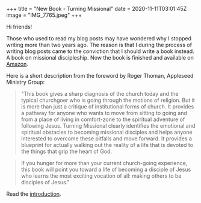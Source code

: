+++
title = "New Book - Turning Missional"
date = 2020-11-11T03:01:45Z
image = "IMG_7765.jpeg"
+++

Hi friends!

Those who used to read my blog posts may have wondered why I stopped writing  more than two years ago. The reason is that I during the process of writing blog posts came to the conviction that I should write a book instead. A book on missional discipleship. Now the book is finished and available on [Amazon](https://www.amazon.com/gp/product/B08MCN8TK6?pf_rd_r=18VP3SDTM7J5R5W6NB4F&pf_rd_p=6fc81c8c-2a38-41c6-a68a-f78c79e7253f).

Here is a short description from the foreword by Roger Thoman, Appleseed Ministry Group:

> "This book gives a sharp diagnosis of the church today and the typical churchgoer who is going through the motions of religion. But it is more than just a critique of institutional forms of church. It provides a pathway for anyone who wants to move from sitting to going and from a place of living in comfort-zone to the spiritual adventure of following Jesus. Turning Missional clearly identifies the emotional and spiritual obstacles to becoming missional disciples and helps anyone interested to overcome these pitfalls and move forward. It provides a blueprint for actually walking out the reality of a life that is devoted to the things that grip the heart of God.

> If you hunger for more than your current church-going experience, this book will point you toward a life of becoming a disciple of Jesus who learns the most exciting vocation of all: making others to be disciples of Jesus."

Read the [introduction](../../book-introduction).
